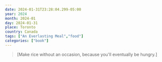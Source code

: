 ```yaml
---
date: 2024-01-31T23:28:04.299-05:00
year: 2024
month: 2024-01
day: 2024-01-31
place: Toronto
country: Canada
tags: ["An Everlasting Meal","food"]
categories: ["book"]
---
```

> [Make rice without an occasion, because you'll eventually be hungry.]
